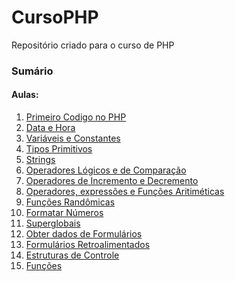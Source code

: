# CursoPHP
 Repositório criado para o curso de PHP
<h3>Sumário</h3>
<h4>Aulas:</h4>
<ol>
  <li><a href="https://github.com/Ricardo93santos/CursoPHP/tree/main/Aulas/aula000-primeiro-codigo-no-php">Primeiro Codigo no PHP</a></li>
  <li><a href="https://github.com/Ricardo93santos/CursoPHP/tree/main/Aulas/aula001-data-e-hora">Data e Hora</a></li>
  <li><a href="https://github.com/Ricardo93santos/CursoPHP/tree/main/Aulas/aula002-variaveis-e-constantes">Variáveis e Constantes</a></li>
  <li><a href="https://github.com/Ricardo93santos/CursoPHP/tree/main/Aulas/aula003-tipos-primitivos">Tipos Primitivos</a></li>
  <li><a href="https://github.com/Ricardo93santos/CursoPHP/tree/main/Aulas/aula004-strings">Strings</a></li>
  <li><a href="https://github.com/Ricardo93santos/CursoPHP/tree/main/Aulas/aula005-operadores-logicos-e-comparacao">Operadores Lógicos e de Comparação</a></li>
  <li><a href="https://github.com/Ricardo93santos/CursoPHP/tree/main/Aulas/aula006-operadores-incremento-decremento">Operadores de Incremento e Decremento</a></li>
  <li><a href="https://github.com/Ricardo93santos/CursoPHP/tree/main/Aulas/aula007-operadore-expressoes-funcoes-aritmeticas">Operadores, expressões e Funções Aritiméticas</a></li>
  <li><a href="https://github.com/Ricardo93santos/CursoPHP/tree/main/Aulas/aula008-funcoes-randomicas">Funções Randômicas</a></li>
  <li><a href="https://github.com/Ricardo93santos/CursoPHP/tree/main/Aulas/aula009-formatar-numeros">Formatar Números</a></li>
  <li><a href="https://github.com/Ricardo93santos/CursoPHP/tree/main/Aulas/aula010-superglobais">Superglobais</a></li>
  <li><a href="https://github.com/Ricardo93santos/CursoPHP/tree/main/Aulas/aula011-obter-dados-de-formularios">Obter dados de Formulários</a></li>
  <li><a href="https://github.com/Ricardo93santos/CursoPHP/tree/main/Aulas/aula012-formulario-retroalimentado">Formulários Retroalimentados</a></li>
  <li><a href="https://github.com/Ricardo93santos/CursoPHP/tree/main/Aulas/aula013-estruturas-de-controle">Estruturas de Controle</a></li>
  <li><a href="https://github.com/Ricardo93santos/CursoPHP/tree/main/Aulas/aula014-funcoes">Funções</a></li>
  
</ol>